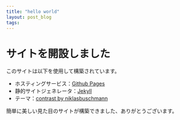 ```yaml
---
title: "hello world"
layout: post_blog
tags: 
---
```



# サイトを開設しました

このサイトは以下を使用して構築されています。

- ホスティングサービス：[Github Pages](https://docs.github.com/en/pages)
- 静的サイトジェネレータ：[Jekyll](https://jekyllrb.com/)
- テーマ：[contrast by niklasbuschmann](https://github.com/niklasbuschmann/contrast)

簡単に美しい見た目のサイトが構築できました、ありがとうございます。